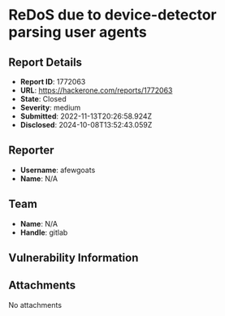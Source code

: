 # ReDoS due to device-detector parsing user agents

## Report Details
- **Report ID**: 1772063
- **URL**: https://hackerone.com/reports/1772063
- **State**: Closed
- **Severity**: medium
- **Submitted**: 2022-11-13T20:26:58.924Z
- **Disclosed**: 2024-10-08T13:52:43.059Z

## Reporter
- **Username**: afewgoats
- **Name**: N/A

## Team
- **Name**: N/A
- **Handle**: gitlab

## Vulnerability Information


## Attachments
No attachments
